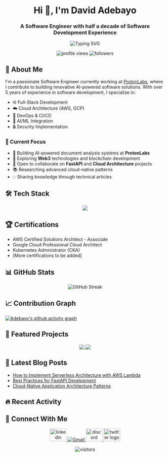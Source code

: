 <!--<div align="center">
  <img src="[YOUR_BANNER_URL]" alt="banner" width="100%" height="auto"/>
  <!-- Create a banner using Canva with your name, title, and perhaps a clean tech-themed background -->
<!--</div> -->
<h1 align="center">Hi 👋, I'm David Adebayo</h1>
<h3 align="center">A Software Engineer with half a decade of Software Development Experience</h3>

<div align="center">
  <img src="https://readme-typing-svg.herokuapp.com?font=Fira+Code&weight=500&size=25&pause=1000&color=3F97F7&center=true&vCenter=true&width=435&lines=Full+Stack+Developer;Python+Expert;Cloud+Architecture+Specialist;DevOps+Engineer" alt="Typing SVG" />
</div>

<p align="center">
  <img src="https://komarev.com/ghpvc/?username=codexadebayo&label=Profile%20views&color=0e75b6&style=flat" alt="profile views" />
  <img src="https://img.shields.io/github/followers/codexadebayo?label=Followers&style=social" alt="followers" />
</p>

## 🚀 About Me

I'm a passionate Software Engineer currently working at [ProtonLabs](https://askyourpdf.com), where I contribute to building innovative AI-powered software solutions. With over 5 years of experience in software development, I specialize in:

- 🌐 Full-Stack Development
- ☁️ Cloud Architecture (AWS, GCP)
- 🔄 DevOps & CI/CD
- 🤖 AI/ML Integration
- 🔒 Security Implementation

### 🎯 Current Focus

- 🔭 Building AI-powered document analysis systems at **ProtonLabs**
- 🌱 Exploring **Web3** technologies and blockchain development
- 🤝 Open to collaborate on **FastAPI** and **Cloud Architecture** projects
- 📚 Researching advanced cloud-native patterns
- 💡 Sharing knowledge through technical articles

## 🛠️ Tech Stack

<p align="center">
  <a href="https://skillicons.dev">
    <img src="https://skillicons.dev/icons?i=python,js,ts,go,react,vue,angular,tailwind,fastapi,django,nodejs,express,postgres,mongodb,mysql,aws,gcp,docker,kubernetes,jenkins" />
  </a>
</p>

## 🏆 Certifications
<!-- Add your actual certifications when available -->
- AWS Certified Solutions Architect - Associate
- Google Cloud Professional Cloud Architect
- Kubernetes Administrator (CKA)
- [More certifications to be added]

## 📊 GitHub Stats

<div align="center">
  
  <img src="https://github-readme-streak-stats.herokuapp.com/?user=codexadebayo&theme=dracula&hide_border=true" alt="GitHub Streak" />
</div>

## 📈 Contribution Graph
[![Adebayo's github activity graph](https://github-readme-activity-graph.vercel.app/graph?username=codexadebayo&theme=dracula)](https://github.com/ashutosh00710/github-readme-activity-graph)

## 🎯 Featured Projects
<!-- Replace with your actual top projects -->
<div align="center">
  <a href="https://github.com/codexadebayo/apex-banking">
    <img align="center" src="https://github-readme-stats.vercel.app/api/pin/?username=codexadebayo&repo=project1&theme=dracula" />
  </a>
  <a href="https://github.com/codexadebayo/homegrown-api">
    <img align="center" src="https://github-readme-stats.vercel.app/api/pin/?username=codexadebayo&repo=project2&theme=dracula" />
  </a>
</div>

## 📝 Latest Blog Posts
<!-- BLOG-POST-LIST:START -->
<!-- Add your blog post workflow and RSS feed when available -->
- [How to Implement Serverless Architecture with AWS Lambda](your-blog-url)
- [Best Practices for FastAPI Development](your-blog-url)
- [Cloud-Native Application Architecture Patterns](your-blog-url)
<!-- BLOG-POST-LIST:END -->

## 🔥 Recent Activity
<!--START_SECTION:activity-->
<!-- Activity workflow will automatically update this section -->
<!--END_SECTION:activity-->

## 🤝 Connect With Me

<p align="center">
  <a href="https://linkedin.com/in/codexadebayo" target="_blank">
  <img src="https://raw.githubusercontent.com/maurodesouza/profile-readme-generator/master/src/assets/icons/social/linkedin/default.svg" width="52" height="40" alt="linkedin logo"  />
  </a>
  <a href="mailto:codexadebayo@gmail.com" target="_blank">
    <img src="https://img.shields.io/badge/-Gmail-D14836?style=for-the-badge&logo=gmail&logoColor=white" alt="Gmail" />
  </a>
  <a href="#" target="_blank">
  <img src="https://raw.githubusercontent.com/maurodesouza/profile-readme-generator/master/src/assets/icons/social/discord/default.svg" width="52" height="40" alt="discord logo"  />
  </a>
  <a href="#" target="_blank">
  <img src="https://raw.githubusercontent.com/maurodesouza/profile-readme-generator/master/src/assets/icons/social/twitter/default.svg" width="52" height="40" alt="twitter logo"  />
  </a>
</p>

<p align="center">
  <img src="https://visitor-badge.laobi.icu/badge?page_id=codexadebayo.codexadebayo" alt="visitors" />
</p>

